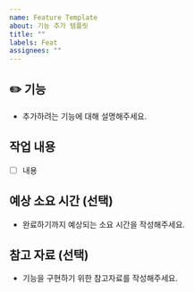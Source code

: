 ```yaml
---
name: Feature Template
about: 기능 추가 템플릿
title: ""
labels: Feat
assignees: ""
---
```


## ✏️ 기능

- 추가하려는 기능에 대해 설명해주세요.

## 작업 내용

- [ ] 내용

## 예상 소요 시간 (선택)

- 완료하기까지 예상되는 소요 시간을 작성해주세요.

## 참고 자료 (선택)

- 기능을 구현하기 위한 참고자료를 작성해주세요.
